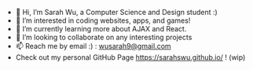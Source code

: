 - 👋 Hi, I’m Sarah Wu, a Computer Science and Design student :)
- 💞️ I’m interested in coding websites, apps, and games!
- 🌱 I’m currently learning more about AJAX and React.
- 👀 I’m looking to collaborate on any interesting projects
- 📫 Reach me by email :) : wusarah9@gmail.com
- Check out my personal GitHub Page https://sarahswu.github.io/ ! (wip)

<!---
sarahswu/sarahswu is a ✨ special ✨ repository because its `README.md` (this file) appears on your GitHub profile.
You can click the Preview link to take a look at your changes.
--->
